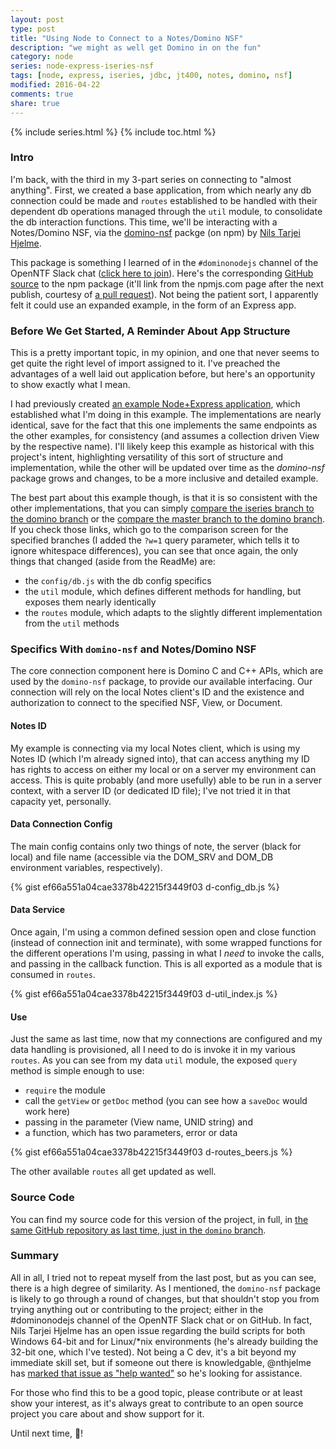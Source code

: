```yaml
---
layout: post
type: post
title: "Using Node to Connect to a Notes/Domino NSF"
description: "we might as well get Domino in on the fun"
category: node
series: node-express-iseries-nsf
tags: [node, express, iseries, jdbc, jt400, notes, domino, nsf]
modified: 2016-04-22
comments: true
share: true
---
```


{% include series.html %}
{% include toc.html %}
### Intro
I'm back, with the third in my 3-part series on connecting to "almost anything". First, we created a base application, from which nearly any db connection could be made and `routes` established to be handled with their dependent db operations managed through the `util` module, to consolidate the db interaction functions. This time, we'll be interacting with a Notes/Domino NSF, via the [domino-nsf](https://www.npmjs.com/package/domino-nsf) packge (on npm) by [Nils Tarjei Hjelme](https://medium.com/@nthjelme).

This package is something I learned of in the `#dominonodejs` channel of the OpenNTF Slack chat ([click here to join](http://openntfslackin.mybluemix.net/)). Here's the corresponding [GitHub source](https://github.com/nthjelme/nodejs-domino) to the npm package (it'll link from the npmjs.com page after the next publish, courtesy of [a pull request](https://github.com/nthjelme/nodejs-domino/pull/1)). Not being the patient sort, I apparently felt it could use an expanded example, in the form of an Express app.

### Before We Get Started, A Reminder About App Structure
This is a pretty important topic, in my opinion, and one that never seems to get quite the right level of import assigned to it. I've preached the advantages of a well laid out application before, but here's an opportunity to show exactly what I mean.

I had previously created [an example Node+Express application](https://github.com/edm00se/express-domino-nsf), which established what I'm doing in this example. The implementations are nearly identical, save for the fact that this one implements the same endpoints as the other examples, for consistency (and assumes a collection driven View by the respective name). I'll likely keep this example as historical with this project's intent, highlighting versatility of this sort of structure and implementation, while the other will be updated over time as the _domino-nsf_ package grows and changes, to be a more inclusive and detailed example.

The best part about this example though, is that it is so consistent with the other implementations, that you can simply [compare the iseries branch to the domino branch](https://github.com/edm00se/express-app-fun/compare/iseries...domino?w=1) or the [compare the master branch to the domino branch](https://github.com/edm00se/express-app-fun/compare/master...domino?w=1). If you check those links, which go to the comparison screen for the specified branches (I added the `?w=1` query parameter, which tells it to ignore whitespace differences), you can see that once again, the only things that changed (aside from the ReadMe) are:

* the `config/db.js` with the db config specifics
* the `util` module, which defines different methods for handling, but exposes them nearly identically
* the `routes` module, which adapts to the slightly different implementation from the `util` methods

### Specifics With `domino-nsf` and Notes/Domino NSF
The core connection component here is Domino C and C++ APIs, which are used by the `domino-nsf` package, to provide our available interfacing. Our connection will rely on the local Notes client's ID and the existence and authorization to connect to the specified NSF, View, or Document.

#### Notes ID
My example is connecting via my local Notes client, which is using my Notes ID (which I'm already signed into), that can access anything my ID has rights to access on either my local or on a server my environment can access. This is quite probably (and more usefully) able to be run in a server context, with a server ID (or dedicated ID file); I've not tried it in that capacity yet, personally.

#### Data Connection Config
The main config contains only two things of note, the server (black for local) and file name (accessible via the DOM_SRV and DOM_DB environment variables, respectively).

{% gist ef66a551a04cae3378b42215f3449f03 d-config_db.js %}<br />

#### Data Service
Once again, I'm using a common defined session open and close function (instead of connection init and terminate), with some wrapped functions for the different operations I'm using, passing in what I _need_ to invoke the calls, and passing in the callback function. This is all exported as a module that is consumed in `routes`.

{% gist ef66a551a04cae3378b42215f3449f03 d-util_index.js %}<br />

#### Use
Just the same as last time, now that my connections are configured and my data handling is provisioned, all I need to do is invoke it in my various `routes`. As you can see from my data `util` module, the exposed `query` method is simple enough to use:

* `require` the module
* call the `getView` or `getDoc` method (you can see how a `saveDoc` would work here)
* passing in the parameter (View name, UNID string) and
* a function, which has two parameters, error or data

{% gist ef66a551a04cae3378b42215f3449f03 d-routes_beers.js %}<br />

The other available `routes` all get updated as well.

### Source Code
You can find my source code for this version of the project, in full, in [the same GitHub repository as last time, just in the `domino` branch](https://github.com/edm00se/express-app-fun/tree/domino).

### Summary
All in all, I tried not to repeat myself from the last post, but as you can see, there is a high degree of similarity. As I mentioned, the `domino-nsf` package is likely to go through a round of changes, but that shouldn't stop you from trying anything out or contributing to the project; either in the #dominonodejs channel of the OpenNTF Slack chat or on GitHub. In fact, Nils Tarjei Hjelme has an open issue regarding the build scripts for both Windows 64-bit and for Linux/*nix environments (he's already building the 32-bit one, which I've tested). Not being a C dev, it's a bit beyond my immediate skill set, but if someone out there is knowledgable, @nthjelme has [marked that issue as "help wanted"](https://github.com/nthjelme/nodejs-domino/issues/2) so he's looking for assistance.

For those who find this to be a good topic, please contribute or at least show your interest, as it's always great to contribute to an open source project you care about and show support for it.

Until next time, 🍻!
